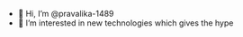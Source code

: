 - 👋 Hi, I’m @pravalika-1489
- 👀 I’m interested in new technologies which gives the hype

<!---
pravalika-1489/pravalika-1489 is a ✨ special ✨ repository because its `README.md` (this file) appears on your GitHub profile.
You can click the Preview link to take a look at your changes.
--->
